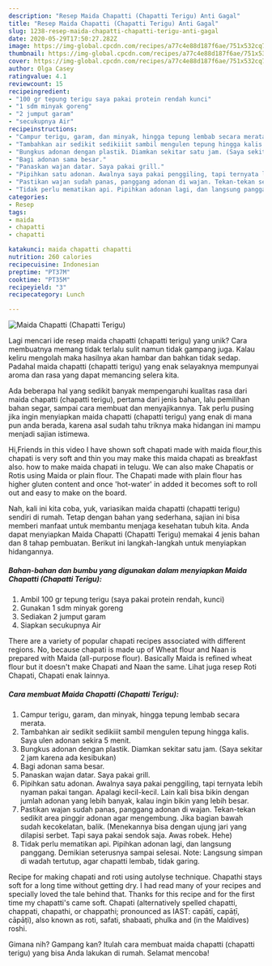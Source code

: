 ```yaml
---
description: "Resep Maida Chapatti (Chapatti Terigu) Anti Gagal"
title: "Resep Maida Chapatti (Chapatti Terigu) Anti Gagal"
slug: 1238-resep-maida-chapatti-chapatti-terigu-anti-gagal
date: 2020-05-29T17:50:27.282Z
image: https://img-global.cpcdn.com/recipes/a77c4e88d187f6ae/751x532cq70/maida-chapatti-chapatti-terigu-foto-resep-utama.jpg
thumbnail: https://img-global.cpcdn.com/recipes/a77c4e88d187f6ae/751x532cq70/maida-chapatti-chapatti-terigu-foto-resep-utama.jpg
cover: https://img-global.cpcdn.com/recipes/a77c4e88d187f6ae/751x532cq70/maida-chapatti-chapatti-terigu-foto-resep-utama.jpg
author: Olga Casey
ratingvalue: 4.1
reviewcount: 15
recipeingredient:
- "100 gr tepung terigu saya pakai protein rendah kunci"
- "1 sdm minyak goreng"
- "2 jumput garam"
- "secukupnya Air"
recipeinstructions:
- "Campur terigu, garam, dan minyak, hingga tepung lembab secara merata."
- "Tambahkan air sedikit sedikiiit sambil mengulen tepung hingga kalis. Saya ulen adonan sekira 5 menit."
- "Bungkus adonan dengan plastik. Diamkan sekitar satu jam. (Saya sekitar 2 jam karena ada kesibukan)"
- "Bagi adonan sama besar."
- "Panaskan wajan datar. Saya pakai grill."
- "Pipihkan satu adonan. Awalnya saya pakai penggiling, tapi ternyata lebih nyaman pakai tangan. Apalagi kecil-kecil. Lain kali bisa bikin dengan jumlah adonan yang lebih banyak, kalau ingin bikin yang lebih besar."
- "Pastikan wajan sudah panas, panggang adonan di wajan. Tekan-tekan sedikit area pinggir adonan agar mengembung. Jika bagian bawah sudah kecokelatan, balik. (Menekannya bisa dengan ujung jari yang dilapisi serbet. Tapi saya pakai sendok saja. Awas robek. Hehe)"
- "Tidak perlu mematikan api. Pipihkan adonan lagi, dan langsung panggang. Demikian seterusnya sampai selesai. Note: Langsung simpan di wadah tertutup, agar chapatti lembab, tidak garing."
categories:
- Resep
tags:
- maida
- chapatti
- chapatti

katakunci: maida chapatti chapatti 
nutrition: 260 calories
recipecuisine: Indonesian
preptime: "PT37M"
cooktime: "PT35M"
recipeyield: "3"
recipecategory: Lunch

---
```



![Maida Chapatti (Chapatti Terigu)](https://img-global.cpcdn.com/recipes/a77c4e88d187f6ae/751x532cq70/maida-chapatti-chapatti-terigu-foto-resep-utama.jpg)

Lagi mencari ide resep maida chapatti (chapatti terigu) yang unik? Cara membuatnya memang tidak terlalu sulit namun tidak gampang juga. Kalau keliru mengolah maka hasilnya akan hambar dan bahkan tidak sedap. Padahal maida chapatti (chapatti terigu) yang enak selayaknya mempunyai aroma dan rasa yang dapat memancing selera kita.

Ada beberapa hal yang sedikit banyak mempengaruhi kualitas rasa dari maida chapatti (chapatti terigu), pertama dari jenis bahan, lalu pemilihan bahan segar, sampai cara membuat dan menyajikannya. Tak perlu pusing jika ingin menyiapkan maida chapatti (chapatti terigu) yang enak di mana pun anda berada, karena asal sudah tahu triknya maka hidangan ini mampu menjadi sajian istimewa.

Hi,Friends in this video I have shown soft chapati made with maida flour,this chapati is very soft and thin you may make this maida chapati as breakfast also. how to make maida chapati in telugu. We can also make Chapatis or Rotis using Maida or plain flour. The Chapati made with plain flour has higher gluten content and once &#39;hot-water&#39; in added it becomes soft to roll out and easy to make on the board.


Nah, kali ini kita coba, yuk, variasikan maida chapatti (chapatti terigu) sendiri di rumah. Tetap dengan bahan yang sederhana, sajian ini bisa memberi manfaat untuk membantu menjaga kesehatan tubuh kita. Anda dapat menyiapkan Maida Chapatti (Chapatti Terigu) memakai 4 jenis bahan dan 8 tahap pembuatan. Berikut ini langkah-langkah untuk menyiapkan hidangannya.

<!--inarticleads1-->

##### Bahan-bahan dan bumbu yang digunakan dalam menyiapkan Maida Chapatti (Chapatti Terigu):

1. Ambil 100 gr tepung terigu (saya pakai protein rendah, kunci)
1. Gunakan 1 sdm minyak goreng
1. Sediakan 2 jumput garam
1. Siapkan secukupnya Air


There are a variety of popular chapati recipes associated with different regions. No, because chapati is made up of Wheat flour and Naan is prepared with Maida (all-purpose flour). Basically Maida is refined wheat flour but it doesn&#39;t make Chapati and Naan the same. Lihat juga resep Roti Chapati, Chapati enak lainnya. 

<!--inarticleads2-->

##### Cara membuat Maida Chapatti (Chapatti Terigu):

1. Campur terigu, garam, dan minyak, hingga tepung lembab secara merata.
1. Tambahkan air sedikit sedikiiit sambil mengulen tepung hingga kalis. Saya ulen adonan sekira 5 menit.
1. Bungkus adonan dengan plastik. Diamkan sekitar satu jam. (Saya sekitar 2 jam karena ada kesibukan)
1. Bagi adonan sama besar.
1. Panaskan wajan datar. Saya pakai grill.
1. Pipihkan satu adonan. Awalnya saya pakai penggiling, tapi ternyata lebih nyaman pakai tangan. Apalagi kecil-kecil. Lain kali bisa bikin dengan jumlah adonan yang lebih banyak, kalau ingin bikin yang lebih besar.
1. Pastikan wajan sudah panas, panggang adonan di wajan. Tekan-tekan sedikit area pinggir adonan agar mengembung. Jika bagian bawah sudah kecokelatan, balik. (Menekannya bisa dengan ujung jari yang dilapisi serbet. Tapi saya pakai sendok saja. Awas robek. Hehe)
1. Tidak perlu mematikan api. Pipihkan adonan lagi, dan langsung panggang. Demikian seterusnya sampai selesai. Note: Langsung simpan di wadah tertutup, agar chapatti lembab, tidak garing.


Recipe for making chapati and roti using autolyse technique. Chapathi stays soft for a long time without getting dry. I had read many of your recipes and specially loved the tale behind that. Thanks for this recipe and for the first time my chapatti&#39;s came soft. Chapati (alternatively spelled chapatti, chappati, chapathi, or chappathi; pronounced as IAST: capātī, capāṭī, cāpāṭi), also known as roti, safati, shabaati, phulka and (in the Maldives) roshi. 

Gimana nih? Gampang kan? Itulah cara membuat maida chapatti (chapatti terigu) yang bisa Anda lakukan di rumah. Selamat mencoba!
